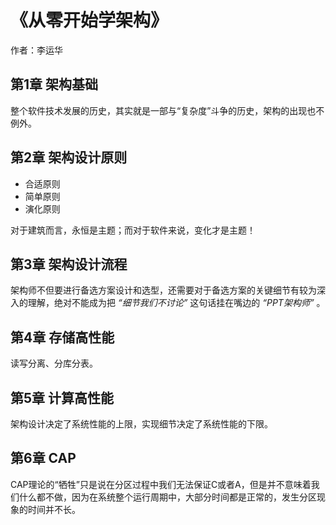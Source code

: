 # 《从零开始学架构》
作者：李运华

## 第1章 架构基础
整个软件技术发展的历史，其实就是一部与“复杂度”斗争的历史，架构的出现也不例外。

## 第2章 架构设计原则
* 合适原则
* 简单原则
* 演化原则

对于建筑而言，永恒是主题；而对于软件来说，变化才是主题！

## 第3章 架构设计流程
架构师不但要进行备选方案设计和选型，还需要对于备选方案的关键细节有较为深入的理解，绝对不能成为把 *“细节我们不讨论”* 这句话挂在嘴边的 *“PPT架构师”* 。

## 第4章 存储高性能
读写分离、分库分表。

## 第5章 计算高性能
架构设计决定了系统性能的上限，实现细节决定了系统性能的下限。

## 第6章 CAP
CAP理论的“牺牲”只是说在分区过程中我们无法保证C或者A，但是并不意味着我们什么都不做，因为在系统整个运行周期中，大部分时间都是正常的，发生分区现象的时间并不长。
